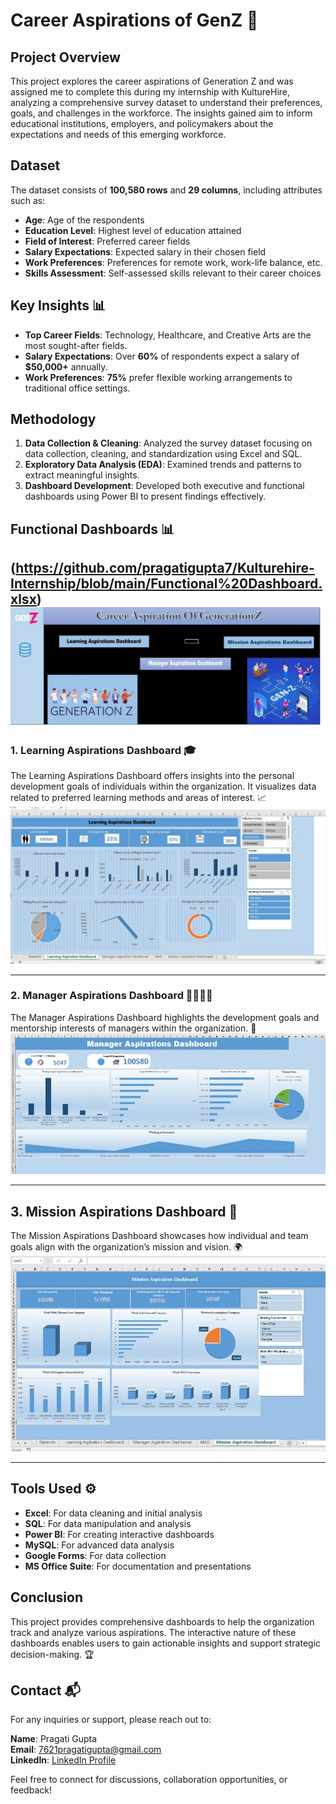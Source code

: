 # Career Aspirations of GenZ 🌱

## Project Overview
This project explores the career aspirations of Generation Z and was assigned me to complete this during my internship with KultureHire, analyzing a comprehensive survey dataset to understand their preferences, goals, and challenges in the workforce. The insights gained aim to inform educational institutions, employers, and policymakers about the expectations and needs of this emerging workforce.

## Dataset
The dataset consists of **100,580 rows** and **29 columns**, including attributes such as:

- **Age**: Age of the respondents
- **Education Level**: Highest level of education attained
- **Field of Interest**: Preferred career fields
- **Salary Expectations**: Expected salary in their chosen field
- **Work Preferences**: Preferences for remote work, work-life balance, etc.
- **Skills Assessment**: Self-assessed skills relevant to their career choices

## Key Insights 📊
- **Top Career Fields**: Technology, Healthcare, and Creative Arts are the most sought-after fields.
- **Salary Expectations**: Over **60%** of respondents expect a salary of **$50,000+** annually.
- **Work Preferences**: **75%** prefer flexible working arrangements to traditional office settings.

## Methodology
1. **Data Collection & Cleaning**: Analyzed the survey dataset focusing on data collection, cleaning, and standardization using Excel and SQL.
2. **Exploratory Data Analysis (EDA)**: Examined trends and patterns to extract meaningful insights.
3. **Dashboard Development**: Developed both executive and functional dashboards using Power BI to present findings effectively.

## Functional Dashboards 📊
(https://github.com/pragatigupta7/Kulturehire-Internship/blob/main/Functional%20Dashboard.xlsx)
![Screenshot 2024-11-04 184625](https://github.com/pragatigupta7/Kulturehire-Internship/blob/main/home.jpg)
---

### 1. Learning Aspirations Dashboard 🎓

The Learning Aspirations Dashboard offers insights into the personal development goals of individuals within the organization. It visualizes data related to preferred learning methods and areas of interest. 📈
![Screenshot 2024-11-04 184719](https://github.com/pragatigupta7/Kulturehire-Internship/blob/main/learning.jpg)

---

### 2. Manager Aspirations Dashboard 👩‍💼👨‍💼

The Manager Aspirations Dashboard highlights the development goals and mentorship interests of managers within the organization. 🌱
![Screenshot 2024-11-04 184742](https://github.com/pragatigupta7/Kulturehire-Internship/blob/main/manager.jpg)

---

## 3. Mission Aspirations Dashboard 🚀

The Mission Aspirations Dashboard showcases how individual and team goals align with the organization’s mission and vision. 🌍
![Screenshot 2024-11-04 184803](https://github.com/pragatigupta7/Kulturehire-Internship/blob/main/mission.jpg)

---



## Tools Used ⚙️
- **Excel**: For data cleaning and initial analysis
- **SQL**: For data manipulation and analysis
- **Power BI**: For creating interactive dashboards
- **MySQL**: For advanced data analysis
- **Google Forms**: For data collection
- **MS Office Suite**: For documentation and presentations

## Conclusion
This project provides comprehensive dashboards to help the organization track and analyze various aspirations. The interactive nature of these dashboards enables users to gain actionable insights and support strategic decision-making. 🏆

## Contact 📬
For any inquiries or support, please reach out to:

**Name**: Pragati Gupta  
**Email**: 7621pragatigupta@gmail.com  
**LinkedIn**: [LinkedIn Profile](www.linkedin.com/in/pragati-gupta-34b459235)  

Feel free to connect for discussions, collaboration opportunities, or feedback!
